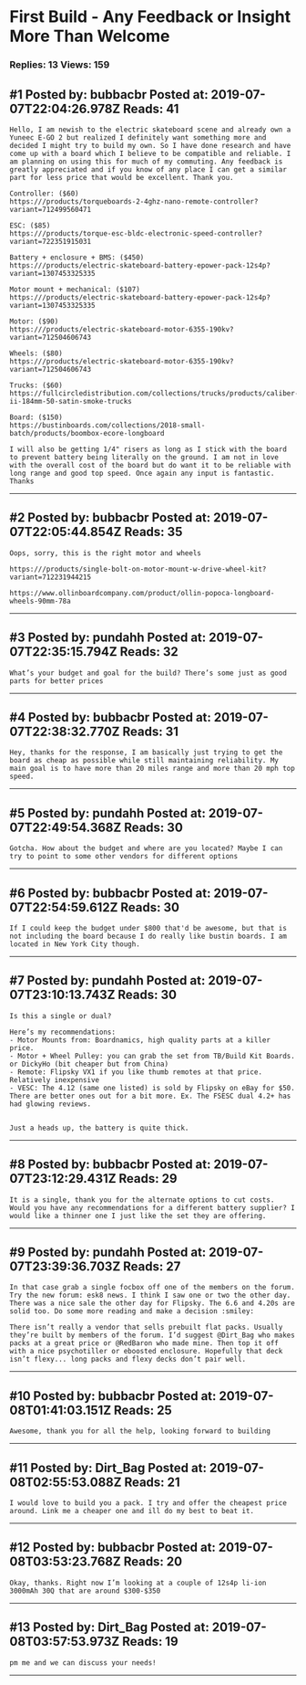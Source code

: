 # First Build - Any Feedback or Insight More Than Welcome

### Replies: 13 Views: 159

## \#1 Posted by: bubbacbr Posted at: 2019-07-07T22:04:26.978Z Reads: 41

```
Hello, I am newish to the electric skateboard scene and already own a Yuneec E-GO 2 but realized I definitely want something more and decided I might try to build my own. So I have done research and have come up with a board which I believe to be compatible and reliable. I am planning on using this for much of my commuting. Any feedback is greatly appreciated and if you know of any place I can get a similar part for less price that would be excellent. Thank you.

Controller: ($60)
https:///products/torqueboards-2-4ghz-nano-remote-controller?variant=712499560471

ESC: ($85)
https:///products/torque-esc-bldc-electronic-speed-controller?variant=722351915031

Battery + enclosure + BMS: ($450)
https:///products/electric-skateboard-battery-epower-pack-12s4p?variant=1307453325335

Motor mount + mechanical: ($107)
https:///products/electric-skateboard-battery-epower-pack-12s4p?variant=1307453325335

Motor: ($90)
https:///products/electric-skateboard-motor-6355-190kv?variant=712504606743

Wheels: ($80)
https:///products/electric-skateboard-motor-6355-190kv?variant=712504606743

Trucks: ($60)
https://fullcircledistribution.com/collections/trucks/products/caliber-ii-184mm-50-satin-smoke-trucks

Board: ($150)
https://bustinboards.com/collections/2018-small-batch/products/boombox-ecore-longboard

I will also be getting 1/4" risers as long as I stick with the board to prevent battery being literally on the ground. I am not in love with the overall cost of the board but do want it to be reliable with long range and good top speed. Once again any input is fantastic. Thanks
```

---
## \#2 Posted by: bubbacbr Posted at: 2019-07-07T22:05:44.854Z Reads: 35

```
Oops, sorry, this is the right motor and wheels

https:///products/single-bolt-on-motor-mount-w-drive-wheel-kit?variant=712231944215

https://www.ollinboardcompany.com/product/ollin-popoca-longboard-wheels-90mm-78a
```

---
## \#3 Posted by: pundahh Posted at: 2019-07-07T22:35:15.794Z Reads: 32

```
What’s your budget and goal for the build? There’s some just as good parts for better prices
```

---
## \#4 Posted by: bubbacbr Posted at: 2019-07-07T22:38:32.770Z Reads: 31

```
Hey, thanks for the response, I am basically just trying to get the board as cheap as possible while still maintaining reliability. My main goal is to have more than 20 miles range and more than 20 mph top speed.
```

---
## \#5 Posted by: pundahh Posted at: 2019-07-07T22:49:54.368Z Reads: 30

```
Gotcha. How about the budget and where are you located? Maybe I can try to point to some other vendors for different options
```

---
## \#6 Posted by: bubbacbr Posted at: 2019-07-07T22:54:59.612Z Reads: 30

```
If I could keep the budget under $800 that'd be awesome, but that is not including the board because I do really like bustin boards. I am located in New York City though.
```

---
## \#7 Posted by: pundahh Posted at: 2019-07-07T23:10:13.743Z Reads: 30

```
Is this a single or dual?

Here’s my recommendations:
- Motor Mounts from: Boardnamics, high quality parts at a killer price.
- Motor + Wheel Pulley: you can grab the set from TB/Build Kit Boards. or DickyHo (bit cheaper but from China)
- Remote: Flipsky VX1 if you like thumb remotes at that price. Relatively inexpensive
- VESC: The 4.12 (same one listed) is sold by Flipsky on eBay for $50. There are better ones out for a bit more. Ex. The FSESC dual 4.2+ has had glowing reviews. 


Just a heads up, the battery is quite thick.
```

---
## \#8 Posted by: bubbacbr Posted at: 2019-07-07T23:12:29.431Z Reads: 29

```
It is a single, thank you for the alternate options to cut costs. Would you have any recommendations for a different battery supplier? I would like a thinner one I just like the set they are offering.
```

---
## \#9 Posted by: pundahh Posted at: 2019-07-07T23:39:36.703Z Reads: 27

```
In that case grab a single focbox off one of the members on the forum. Try the new forum: esk8 news. I think I saw one or two the other day. There was a nice sale the other day for Flipsky. The 6.6 and 4.20s are solid too. Do some more reading and make a decision :smiley: 

There isn’t really a vendor that sells prebuilt flat packs. Usually they’re built by members of the forum. I’d suggest @Dirt_Bag who makes packs at a great price or @RedBaron who made mine. Then top it off with a nice psychotiller or eboosted enclosure. Hopefully that deck isn’t flexy... long packs and flexy decks don’t pair well.
```

---
## \#10 Posted by: bubbacbr Posted at: 2019-07-08T01:41:03.151Z Reads: 25

```
Awesome, thank you for all the help, looking forward to building
```

---
## \#11 Posted by: Dirt_Bag Posted at: 2019-07-08T02:55:53.088Z Reads: 21

```
I would love to build you a pack. I try and offer the cheapest price around. Link me a cheaper one and ill do my best to beat it.
```

---
## \#12 Posted by: bubbacbr Posted at: 2019-07-08T03:53:23.768Z Reads: 20

```
Okay, thanks. Right now I’m looking at a couple of 12s4p li-ion 3000mAh 30Q that are around $300-$350
```

---
## \#13 Posted by: Dirt_Bag Posted at: 2019-07-08T03:57:53.973Z Reads: 19

```
pm me and we can discuss your needs!
```

---
